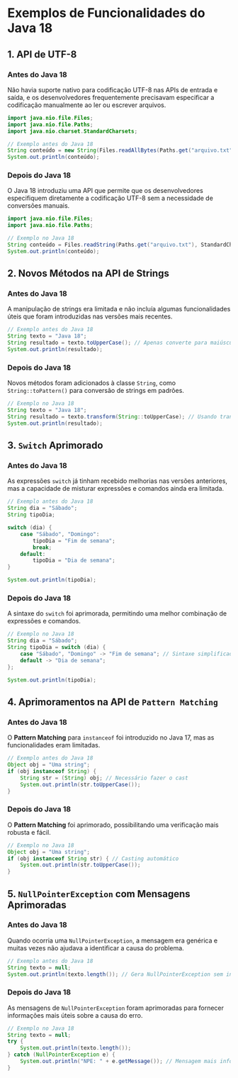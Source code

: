 # Exemplos de Funcionalidades do Java 18

## 1. API de UTF-8

### Antes do Java 18
Não havia suporte nativo para codificação UTF-8 nas APIs de entrada e saída, e os desenvolvedores frequentemente precisavam especificar a codificação manualmente ao ler ou escrever arquivos.

```java
import java.nio.file.Files;
import java.nio.file.Paths;
import java.nio.charset.StandardCharsets;

// Exemplo antes do Java 18
String conteúdo = new String(Files.readAllBytes(Paths.get("arquivo.txt")), "ISO-8859-1");
System.out.println(conteúdo);
```

### Depois do Java 18
O Java 18 introduziu uma API que permite que os desenvolvedores especifiquem diretamente a codificação UTF-8 sem a necessidade de conversões manuais.

```java
import java.nio.file.Files;
import java.nio.file.Paths;

// Exemplo no Java 18
String conteúdo = Files.readString(Paths.get("arquivo.txt"), StandardCharsets.UTF_8);
System.out.println(conteúdo);
```

## 2. Novos Métodos na API de Strings

### Antes do Java 18
A manipulação de strings era limitada e não incluía algumas funcionalidades úteis que foram introduzidas nas versões mais recentes.

```java
// Exemplo antes do Java 18
String texto = "Java 18";
String resultado = texto.toUpperCase(); // Apenas converte para maiúsculas
System.out.println(resultado);
```

### Depois do Java 18
Novos métodos foram adicionados à classe `String`, como `String::toPattern()` para conversão de strings em padrões.

```java
// Exemplo no Java 18
String texto = "Java 18";
String resultado = texto.transform(String::toUpperCase); // Usando transform para conversão
System.out.println(resultado);
```

## 3. `Switch` Aprimorado

### Antes do Java 18
As expressões `switch` já tinham recebido melhorias nas versões anteriores, mas a capacidade de misturar expressões e comandos ainda era limitada.

```java
// Exemplo antes do Java 18
String dia = "Sábado";
String tipoDia;

switch (dia) {
    case "Sábado", "Domingo":
        tipoDia = "Fim de semana";
        break;
    default:
        tipoDia = "Dia de semana";
}

System.out.println(tipoDia);
```

### Depois do Java 18
A sintaxe do `switch` foi aprimorada, permitindo uma melhor combinação de expressões e comandos.

```java
// Exemplo no Java 18
String dia = "Sábado";
String tipoDia = switch (dia) {
    case "Sábado", "Domingo" -> "Fim de semana"; // Sintaxe simplificada
    default -> "Dia de semana";
};

System.out.println(tipoDia);
```

## 4. Aprimoramentos na API de `Pattern Matching`

### Antes do Java 18
O **Pattern Matching** para `instanceof` foi introduzido no Java 17, mas as funcionalidades eram limitadas.

```java
// Exemplo antes do Java 18
Object obj = "Uma string";
if (obj instanceof String) {
    String str = (String) obj; // Necessário fazer o cast
    System.out.println(str.toUpperCase());
}
```

### Depois do Java 18
O **Pattern Matching** foi aprimorado, possibilitando uma verificação mais robusta e fácil.

```java
// Exemplo no Java 18
Object obj = "Uma string";
if (obj instanceof String str) { // Casting automático
    System.out.println(str.toUpperCase());
}
```

## 5. `NullPointerException` com Mensagens Aprimoradas

### Antes do Java 18
Quando ocorria uma `NullPointerException`, a mensagem era genérica e muitas vezes não ajudava a identificar a causa do problema.

```java
// Exemplo antes do Java 18
String texto = null;
System.out.println(texto.length()); // Gera NullPointerException sem informações úteis
```

### Depois do Java 18
As mensagens de `NullPointerException` foram aprimoradas para fornecer informações mais úteis sobre a causa do erro.

```java
// Exemplo no Java 18
String texto = null;
try {
    System.out.println(texto.length());
} catch (NullPointerException e) {
    System.out.println("NPE: " + e.getMessage()); // Mensagem mais informativa sobre a origem do NPE
}
```